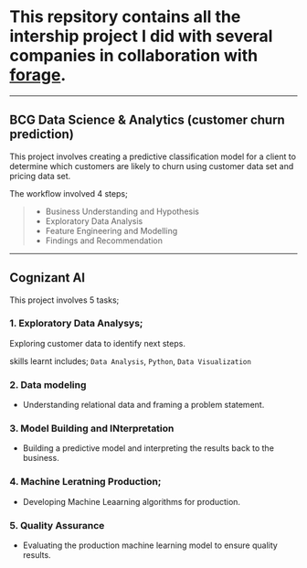 # This repsitory contains all the intership project I did with several companies in collaboration with [forage](https://www.theforage.com).

---

## BCG Data Science  & Analytics (customer churn prediction)

This project involves creating a predictive classification model for a client to determine which customers are likely to churn using customer data set and pricing data set.

The workflow involved 4 steps;

> - Business Understanding and Hypothesis
>  - Exploratory Data Analysis
>  - Feature Engineering and Modelling
>  - Findings and Recommendation

---
## Cognizant AI

This project involves 5 tasks;

### 1. Exploratory Data Analysys;
Exploring customer data to identify next steps.

skills learnt includes; `Data Analysis`, `Python`, `Data Visualization`


### 2. Data modeling
- Understanding relational data and framing a problem statement.

### 3. Model Building and INterpretation
- Building a predictive model and interpreting the results back to the business.

### 4. Machine Leratning Production;
- Developing Machine Leaarning algorithms for production.

### 5. Quality Assurance
- Evaluating the production machine learning model to ensure quality results.



